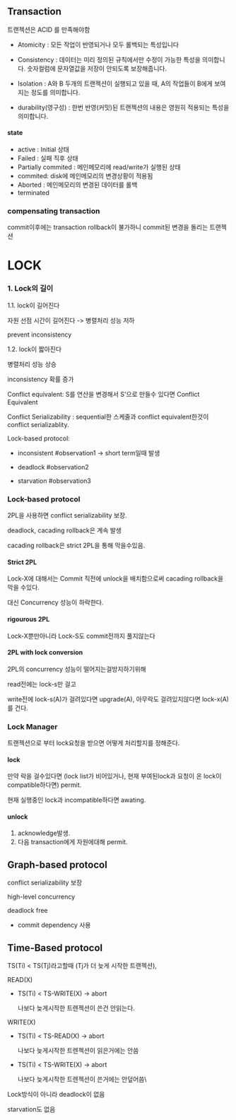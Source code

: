 

## Transaction

트랜젝션은 ACID 를 만족해야함

- Atomicity : 모든 작업이 반영되거나 모두 롤백되는 특성입니다
- Consistency : 데이터는 미리 정의된 규칙에서만 수정이 가능한 특성을 의미합니다. 숫자컬럼에 문자열값을 저장이 안되도록 보장해줍니다.
- Isolation : A와 B 두개의 트랜젝션이 실행되고 있을 때, A의 작업들이 B에게 보여지는 정도를 의미합니다.

- durability(영구성) : 한번 반영(커밋)된 트랜젝션의 내용은 영원히 적용되는 특성을 의미합니다.

#### state

- active : Initial 상태
- Failed : 실패 직후 상태
- Partially commited : 메인메모리에 read/write가 실행된 상태
- commited: disk에 메인메모리의 변경상황이 적용됨
- Aborted : 메인메모리의 변경된 데이터를 롤백
- terminated



### compensating transaction

commit이후에는 transaction rollback이 불가하니 commit된 변경을 돌리는 트랜젝션



# LOCK

### 1. Lock의 길이

1.1.  lock이 길어진다 

자원 선점 시간이 길어진다 -> 병렬처리 성능 저하

prevent inconsistency 

1.2. lock이 짧아진다

병렬처리 성능 상승  

inconsistency 확률 증가



Conflict equivalent: S를 연산을 변경해서 S'으로 만들수 있다면 Conflict Equivalent

Conflict Serializability : sequential한 스케줄과 conflict equivalent한것이 conflict serializablity. 



Lock-based protocol:

- inconsistent #observation1 -> short term일때 발생

- deadlock #observation2

- starvation  #observation3



### Lock-based protocol

2PL을 사용하면 conflict serializability 보장.

deadlock, cacading rollback은 계속 발생

cacading rollback은 strict 2PL을 통해 막을수있음. 

#### Strict 2PL

Lock-X에 대해서는 Commit 직전에 unlock을 배치함으로써 cacading rollback을 막을 수있다.

대신 Concurrency 성능이 하락한다.

#### rigourous 2PL

Lock-X뿐만아니라 Lock-S도 commit전까지 풀지않는다

#### 2PL with lock conversion

2PL의 concurrency 성능이 떨어지는걸방지하기위해

read전에는 lock-s만 걸고

write전에 lock-s(A)가 걸려있다면 upgrade(A), 아무락도 걸려있지않다면 lock-x(A)를 건다.



### Lock Manager

트랜젝션으로 부터 lock요청을 받으면 어떻게 처리할지를 정해준다.

#### lock 

만약 락을 걸수있다면 (lock list가 비어있거나, 현재 부여된lock과 요청이 온 lock이 compatible하다면) permit.

현재 실행중인 lock과 incompatible하다면 awating.

#### unlock

1. acknowledge발생.
2. 다음 transaction에게 자원에대해 permit.



## Graph-based protocol

conflict serializability 보장

high-level concurrency

deadlock free

- commit dependency 사용



## Time-Based protocol

TS(Ti) < TS(Tj)라고할때 (Tj가 더 늦게 시작한 트랜젝션),

READ(X)

- TS(Ti) < TS-WRITE(X)   -> abort 

  나보다 늦게시작한 트렌젝션이 쓴건 안읽는다.

WRITE(X)

- TS(Ti) < TS-READ(X) -> abort

  나보다 늦게시작한 트렌젝션이 읽은거에는 안씀

- TS(Ti) < TS-WRITE(X) -> abort

  나보다 늦게시작한 트렌젝션이 쓴거에는 안덮어씀\

Lock방식이 아니라 deadlock이 없음

starvation도 없음
